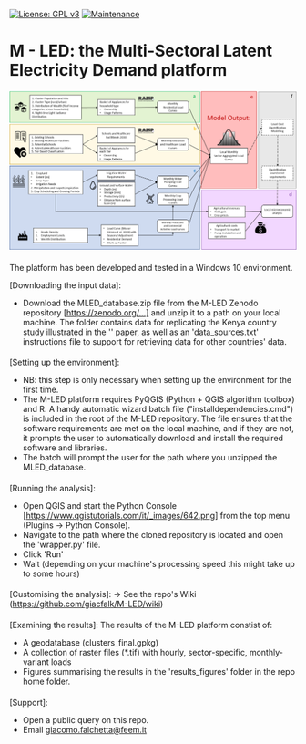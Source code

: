 [![License: GPL v3](https://img.shields.io/badge/License-GPLv3-blue.svg)](https://www.gnu.org/licenses/gpl-3.0) [![Maintenance](https://img.shields.io/badge/Maintained%3F-yes-green.svg)](https://GitHub.com/Naereen/StrapDown.js/graphs/commit-activity)

# M - LED: the Multi-Sectoral Latent Electricity Demand platform

![alt text](https://github.com/giacfalk/M-LED/blob/master/logo.png?raw=true)

####
The platform has been developed and tested in a Windows 10 environment. 

[Downloading the input data]:
- Download the MLED_database.zip file from the M-LED Zenodo repository [https://zenodo.org/...] and unzip it to a path on your local machine. The folder contains data for replicating the Kenya country study illustrated in the '' paper, as well as an 'data_sources.txt' instructions file to support for retrieving data for other countries' data. 

####

[Setting up the environment]:
- NB: this step is only necessary when setting up the environment for the first time. 
- The M-LED platform requires PyQGIS (Python + QGIS algorithm toolbox) and R. A handy automatic wizard batch file ("installdependencies.cmd") is included in the root of the M-LED repository. The file ensures that the software requirements are met on the local machine, and if they are not, it prompts the user to automatically download and install the required software and libraries. 
- The batch will prompt the user for the path where you unzipped the MLED_database.

####
[Running the analysis]:
- Open QGIS and start the Python Console [https://www.qgistutorials.com/it/_images/642.png] from the top menu (Plugins -> Python Console).
- Navigate to the path where the cloned repository is located and open the 'wrapper.py' file.
- Click 'Run'
- Wait (depending on your machine's processing speed this might take up to some hours)

####

[Customising the analysis]:
-> See the repo's Wiki (https://github.com/giacfalk/M-LED/wiki)

####
[Examining the results]:
The results of the M-LED platform constist of:
- A geodatabase (clusters_final.gpkg)
- A collection of raster files (*.tif) with hourly, sector-specific, monthly-variant loads
- Figures summarising the results in the 'results_figures' folder in the repo home folder.

####
[Support]:
- Open a public query on this repo.
- Email giacomo.falchetta@feem.it

